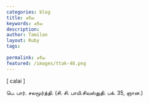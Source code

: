 ```yaml
---
categories: blog
title: சலை
keywords: சலை
description: 
author: Tamilan
layout: Ruby
tags: 
 
permalink: சலை
featured: /images/ttak-48.png
---
```

  
[ calai ]  
  
பெ. பார். சலமூர்த்தி. (சி. சி. பாயி.சிவஸ்துதி. பக். 35, ஞான.)